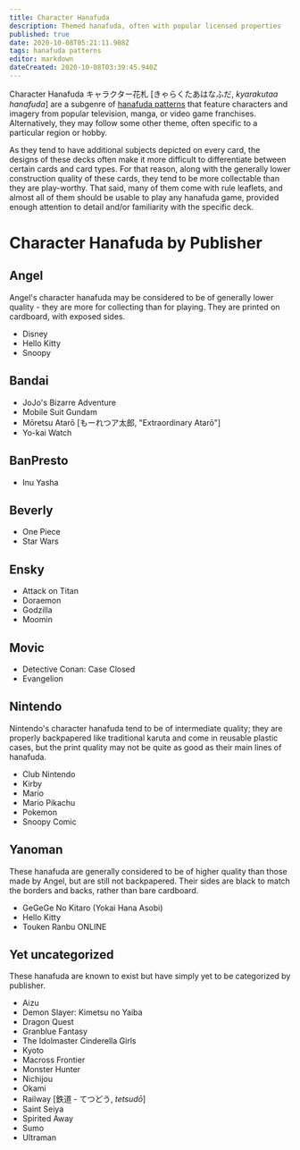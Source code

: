 ```yaml
---
title: Character Hanafuda
description: Themed hanafuda, often with popular licensed properties
published: true
date: 2020-10-08T05:21:11.908Z
tags: hanafuda patterns
editor: markdown
dateCreated: 2020-10-08T03:39:45.940Z
---
```


Character Hanafuda キャラクター花札 [きゃらくたあはなふだ, *kyarakutaa hanafuda*] are a subgenre of [hanafuda patterns](/en/hanafuda/patterns) that feature characters and imagery from popular television, manga, or video game franchises. Alternatively, they may follow some other theme, often specific to a particular region or hobby.

As they tend to have additional subjects depicted on every card, the designs of these decks often make it more difficult to differentiate between certain cards and card types. For that reason, along with the generally lower construction quality of these cards, they tend to be more collectable than they are play-worthy. That said, many of them come with rule leaflets, and almost all of them should be usable to play any hanafuda game, provided enough attention to detail and/or familiarity with the specific deck.

# Character Hanafuda by Publisher

## Angel
Angel's character hanafuda may be considered to be of generally lower quality - they are more for collecting than for playing. They are printed on cardboard, with exposed sides.
- Disney
- Hello Kitty
- Snoopy

## Bandai
- JoJo's Bizarre Adventure
- Mobile Suit Gundam
- Mōretsu Atarō [もーれつア太郎, "Extraordinary Atarō"]
- Yo-kai Watch

## BanPresto
- Inu Yasha

## Beverly
- One Piece
- Star Wars

## Ensky
- Attack on Titan
- Doraemon
- Godzilla
- Moomin

## Movic
- Detective Conan: Case Closed
- Evangelion


## Nintendo
Nintendo's character hanafuda tend to be of intermediate quality; they are properly backpapered like traditional karuta and come in reusable plastic cases, but the print quality may not be quite as good as their main lines of hanafuda.
- Club Nintendo
- Kirby
- Mario
- Mario Pikachu
- Pokemon
- Snoopy Comic

## Yanoman
These hanafuda are generally considered to be of higher quality than those made by Angel, but are still not backpapered. Their sides are black to match the borders and backs, rather than bare cardboard.
- GeGeGe No Kitaro (Yokai Hana Asobi)
- Hello Kitty
- Touken Ranbu ONLINE


## Yet uncategorized
These hanafuda are known to exist but have simply yet to be categorized by publisher.
- Aizu
- Demon Slayer: Kimetsu no Yaiba
- Dragon Quest
- Granblue Fantasy
- The Idolmaster Cinderella Girls
- Kyoto
- Macross Frontier
- Monster Hunter
- Nichijou
- Okami
- Railway [鉄道 - てつどう, *tetsudō*]
- Saint Seiya
- Spirited Away
- Sumo
- Ultraman

